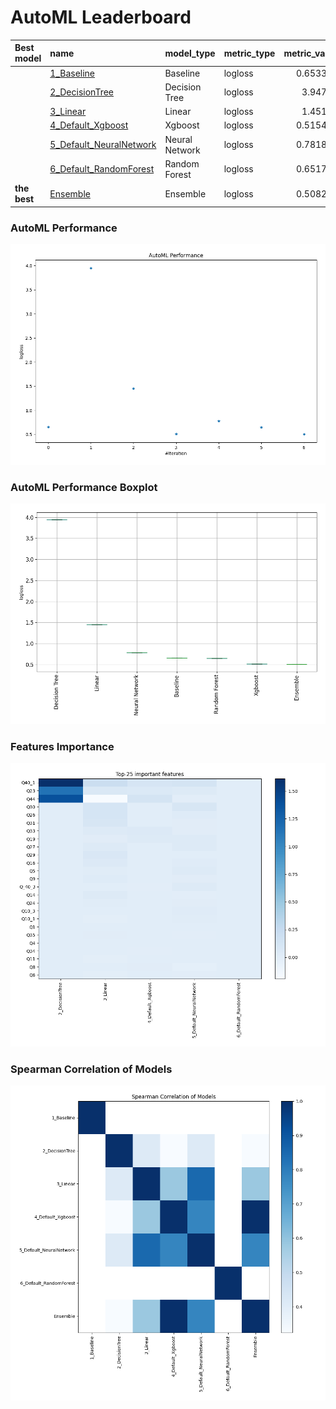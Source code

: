 # AutoML Leaderboard

| Best model   | name                                                         | model_type     | metric_type   |   metric_value |   train_time |
|:-------------|:-------------------------------------------------------------|:---------------|:--------------|---------------:|-------------:|
|              | [1_Baseline](1_Baseline/README.md)                           | Baseline       | logloss       |       0.653366 |         1.87 |
|              | [2_DecisionTree](2_DecisionTree/README.md)                   | Decision Tree  | logloss       |       3.94729  |         5.89 |
|              | [3_Linear](3_Linear/README.md)                               | Linear         | logloss       |       1.45158  |         4.7  |
|              | [4_Default_Xgboost](4_Default_Xgboost/README.md)             | Xgboost        | logloss       |       0.515458 |         4.9  |
|              | [5_Default_NeuralNetwork](5_Default_NeuralNetwork/README.md) | Neural Network | logloss       |       0.781839 |         2.27 |
|              | [6_Default_RandomForest](6_Default_RandomForest/README.md)   | Random Forest  | logloss       |       0.651764 |         5.01 |
| **the best** | [Ensemble](Ensemble/README.md)                               | Ensemble       | logloss       |       0.508274 |         0.78 |

### AutoML Performance
![AutoML Performance](ldb_performance.png)

### AutoML Performance Boxplot
![AutoML Performance Boxplot](ldb_performance_boxplot.png)

### Features Importance
![features importance across models](features_heatmap.png)



### Spearman Correlation of Models
![models spearman correlation](correlation_heatmap.png)


